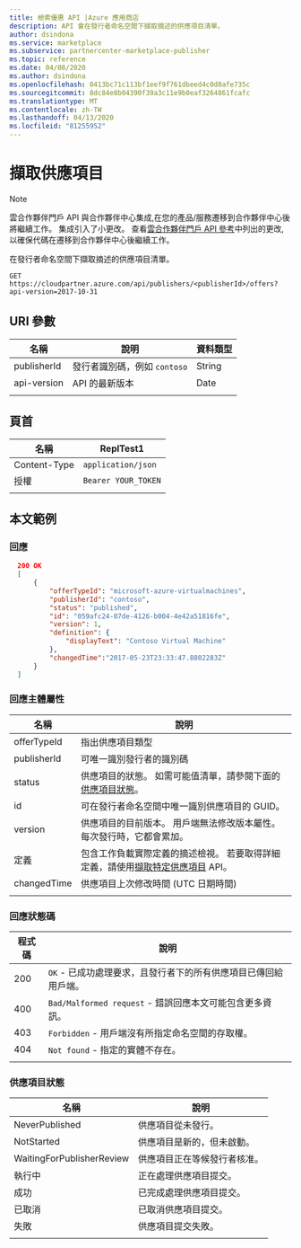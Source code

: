 ```yaml
---
title: 檢索優惠 API |Azure 應用商店
description: API 會在發行者命名空間下擷取摘述的供應項目清單。
author: dsindona
ms.service: marketplace
ms.subservice: partnercenter-marketplace-publisher
ms.topic: reference
ms.date: 04/08/2020
ms.author: dsindona
ms.openlocfilehash: 0413bc71c113bf1eef9f761dbeed4c0d0afe735c
ms.sourcegitcommit: 8dc84e8b04390f39a3c11e9b0eaf3264861fcafc
ms.translationtype: MT
ms.contentlocale: zh-TW
ms.lasthandoff: 04/13/2020
ms.locfileid: "81255952"
---
```

<a name="retrieve-offers"></a>擷取供應項目
===============

> [!NOTE]
> 雲合作夥伴門戶 API 與合作夥伴中心集成,在您的產品/服務遷移到合作夥伴中心後將繼續工作。 集成引入了小更改。 查看[雲合作夥伴門戶 API 參考](https://docs.microsoft.com/azure/marketplace/cloud-partner-portal-orig/cloud-partner-portal-api-overview)中列出的更改,以確保代碼在遷移到合作夥伴中心後繼續工作。

在發行者命名空間下擷取摘述的供應項目清單。

 `GET https://cloudpartner.azure.com/api/publishers/<publisherId>/offers?api-version=2017-10-31`

<a name="uri-parameters"></a>URI 參數
--------------

| **名稱**         |  **說明**                         |  **資料類型** |
| -------------    |  ------------------------------------    |  -----------   |
|  publisherId     | 發行者識別碼，例如 `contoso` |   String    |
|  api-version     | API 的最新版本                    |    Date        |
|  |  |


<a name="header"></a>頁首
------

|  **名稱**        |         **ReplTest1**       |
|  --------------- |       ----------------  |
|  Content-Type    | `application/json`      |
|  授權   | `Bearer YOUR_TOKEN`     |
|  |  |


<a name="body-example"></a>本文範例
------------

### <a name="response"></a>回應

``` json
  200 OK 
  [ 
      {  
          "offerTypeId": "microsoft-azure-virtualmachines",
          "publisherId": "contoso",
          "status": "published",
          "id": "059afc24-07de-4126-b004-4e42a51816fe",
          "version": 1,
          "definition": {
              "displayText": "Contoso Virtual Machine"
          },
          "changedTime":"2017-05-23T23:33:47.8802283Z"
      }
  ]
```

### <a name="response-body-properties"></a>回應主體屬性

|  **名稱**       |       **說明**                                                                                                  |
|  -------------  |      --------------------------------------------------------------------------------------------------------------    |
|  offerTypeId    | 指出供應項目類型                                                                                           |
|  publisherId    | 可唯一識別發行者的識別碼                                                                      |
|  status         | 供應項目的狀態。 如需可能值清單，請參閱下面的[供應項目狀態](#offer-status)。                         |
|  id             | 可在發行者命名空間中唯一識別供應項目的 GUID。                                                    |
|  version        | 供應項目的目前版本。 用戶端無法修改版本屬性。 每次發行時，它都會累加。 |
|  定義     | 包含工作負載實際定義的摘述檢視。 若要取得詳細定義，請使用[擷取特定供應項目](./cloud-partner-portal-api-retrieve-specific-offer.md) API。 |
|  changedTime    | 供應項目上次修改時間 (UTC 日期時間)                                                                              |
|  |  |


### <a name="response-status-codes"></a>回應狀態碼

| **程式碼**  |  **說明**                                                                                                   |
| -------   |  ----------------------------------------------------------------------------------------------------------------- |
|  200      | `OK` - 已成功處理要求，且發行者下的所有供應項目已傳回給用戶端。  |
|  400      | `Bad/Malformed request` - 錯誤回應本文可能包含更多資訊。                                    |
|  403      | `Forbidden` - 用戶端沒有所指定命名空間的存取權。                                          |
|  404      | `Not found` - 指定的實體不存在。                                                                 |
|  |  |


### <a name="offer-status"></a>供應項目狀態

|  **名稱**                    | **說明**                                  |
|  ------------------------    | -----------------------------------------------  |
|  NeverPublished              | 供應項目從未發行。                  |
|  NotStarted                  | 供應項目是新的，但未啟動。                 |
|  WaitingForPublisherReview   | 供應項目正在等候發行者核准。         |
|  執行中                     | 正在處理供應項目提交。             |
|  成功                   | 已完成處理供應項目提交。       |
|  已取消                    | 已取消供應項目提交。                   |
|  失敗                      | 供應項目提交失敗。                         |
|  |  |
